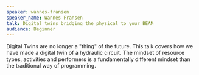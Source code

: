 ```yaml
---
speaker: wannes-fransen
speaker_name: Wannes Fransen
talk: Digital twins bridging the physical to your BEAM
audience: Beginner
---
```


<p>Digital Twins are no longer a "thing" of the future. This talk covers how we have made a digital twin of a hydraulic circuit. The mindset of resource types, activities and performers is a fundamentally different mindset than the traditional way of programming.</p>
